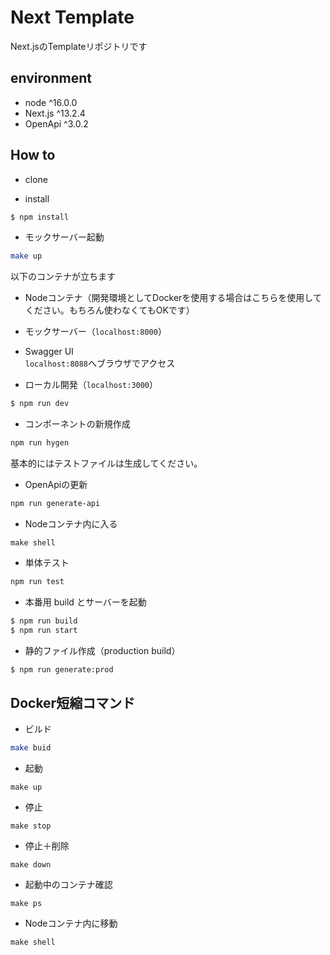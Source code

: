 # Next Template
Next.jsのTemplateリポジトリです

## environment

- node ^16.0.0
- Next.js ^13.2.4
- OpenApi ^3.0.2


## How to

- clone

- install

```bash
$ npm install
```

- モックサーバー起動
```bash
make up
```
以下のコンテナが立ちます
- Nodeコンテナ（開発環境としてDockerを使用する場合はこちらを使用してください。もちろん使わなくてもOKです）
- モックサーバー（`localhost:8000`）
- Swagger UI<br />
  `localhost:8088`へブラウザでアクセス


- ローカル開発（`localhost:3000`）
```bash
$ npm run dev
```

- コンポーネントの新規作成

```bash
npm run hygen
```
基本的にはテストファイルは生成してください。


- OpenApiの更新
```bash
npm run generate-api
```

- Nodeコンテナ内に入る
```
make shell
```


- 単体テスト
```bash
npm run test
```


- 本番用 build とサーバーを起動

```bash
$ npm run build
$ npm run start
```

- 静的ファイル作成（production build）

```bash
$ npm run generate:prod
```

## Docker短縮コマンド
- ビルド
```bash
make buid
```

- 起動
```
make up
```
- 停止
```
make stop
```
- 停止＋削除
```
make down
```
- 起動中のコンテナ確認
```
make ps
```
- Nodeコンテナ内に移動
```
make shell
```
